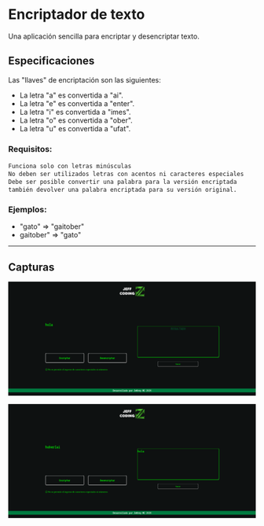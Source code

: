 # Encriptador de texto

Una aplicación sencilla para encriptar y desencriptar texto.

## Especificaciones
Las "llaves" de encriptación son las siguientes:

- La letra "a" es convertida a "ai".
- La letra "e" es convertida a "enter".
- La letra "i" es convertida a "imes".
- La letra "o" es convertida a "ober".
- La letra "u" es convertida a "ufat".

### Requisitos:

    Funciona solo con letras minúsculas
    No deben ser utilizados letras con acentos ni caracteres especiales
    Debe ser posible convertir una palabra para la versión encriptada también devolver una palabra encriptada para su versión original.

### Ejemplos:
* "gato" => "gaitober"
* gaitober" => "gato"

---
## Capturas

!['Captura de panralla de la aplicacion'](/images/desktop1.png)

!['Captura de panralla de la aplicacion'](/images/desktop2.png)

